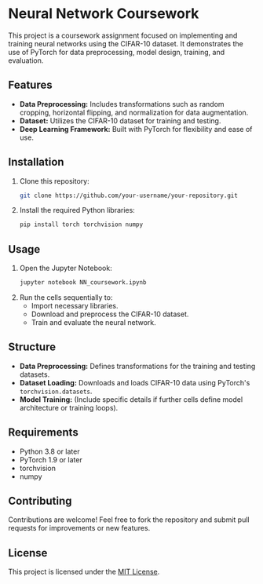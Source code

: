 # Neural Network Coursework

This project is a coursework assignment focused on implementing and training neural networks using the CIFAR-10 dataset. It demonstrates the use of PyTorch for data preprocessing, model design, training, and evaluation.

## Features

- **Data Preprocessing:** Includes transformations such as random cropping, horizontal flipping, and normalization for data augmentation.
- **Dataset:** Utilizes the CIFAR-10 dataset for training and testing.
- **Deep Learning Framework:** Built with PyTorch for flexibility and ease of use.

## Installation

1. Clone this repository:
   ```bash
   git clone https://github.com/your-username/your-repository.git
   ```
2. Install the required Python libraries:
   ```bash
   pip install torch torchvision numpy
   ```

## Usage

1. Open the Jupyter Notebook:
   ```bash
   jupyter notebook NN_coursework.ipynb
   ```
2. Run the cells sequentially to:
   - Import necessary libraries.
   - Download and preprocess the CIFAR-10 dataset.
   - Train and evaluate the neural network.

## Structure

- **Data Preprocessing:** Defines transformations for the training and testing datasets.
- **Dataset Loading:** Downloads and loads CIFAR-10 data using PyTorch's `torchvision.datasets`.
- **Model Training:** (Include specific details if further cells define model architecture or training loops).

## Requirements

- Python 3.8 or later
- PyTorch 1.9 or later
- torchvision
- numpy

## Contributing

Contributions are welcome! Feel free to fork the repository and submit pull requests for improvements or new features.

## License

This project is licensed under the [MIT License](LICENSE).
